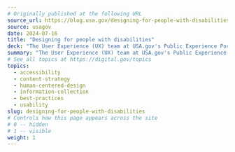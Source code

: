 ```yaml
---
# Originally published at the following URL
source_url: https://blog.usa.gov/designing-for-people-with-disabilities
source: usagov
date: 2024-07-16
title: "Designing for people with disabilities"
deck: "The User Experience (UX) team at USA.gov's Public Experience Portfolio recently conducted a study to analyze the experiences of individuals who access USA.gov through assistive technology. The team partnered with a local organization to gather insights from a diverse group of participants, many of whom are blind or deaf. The study revealed various habits and challenges faced by these users, such as a preference for mobile sites, difficulty with website carousels, and a reliance on clear headings and action-oriented descriptions. These findings can guide improvements in accessibility, such as clever link labeling and better navigation aids for assistive technology users."
summary: "The User Experience (UX) team at USA.gov's Public Experience Portfolio recently conducted a study to analyze the experiences of individuals who access USA.gov through assistive technology. The team partnered with a local organization to gather insights from a diverse group of participants, many of whom are blind or deaf. The study revealed various habits and challenges faced by these users, such as a preference for mobile sites, difficulty with website carousels, and a reliance on clear headings and action-oriented descriptions. These findings can guide improvements in accessibility, such as clever link labeling and better navigation aids for assistive technology users."
# See all topics at https://digital.gov/topics
topics:
  - accessibility
  - content-strategy
  - human-centered-design
  - information-collection
  - best-practices
  - usability
slug: designing-for-people-with-disabilities
# Controls how this page appears across the site
# 0 -- hidden
# 1 -- visible
weight: 1
---
```

